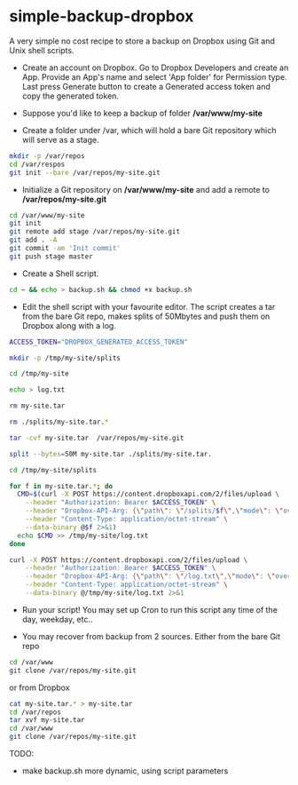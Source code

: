 # simple-backup-dropbox
A very simple no cost recipe to store a backup on Dropbox using Git and Unix shell scripts.

* Create an account on Dropbox. Go to Dropbox Developers and create an App. Provide an App's name and select 'App folder' for Permission type. Last press Generate button to create a Generated access token and copy the generated token.

* Suppose you'd like to keep a backup of folder **/var/www/my-site**

* Create a folder under /var, which will hold a bare Git repository which will serve as a stage.
```Bash
mkdir -p /var/repos
cd /var/respos
git init --bare /var/repos/my-site.git
```
* Initialize a Git repository on **/var/www/my-site** and add a remote to **/var/repos/my-site.git**
```Bash
cd /var/www/my-site
git init
git remote add stage /var/repos/my-site.git
git add . -A
git commit -am 'Init commit'
git push stage master
```

* Create a Shell script. 
```Bash
cd ~ && echo > backup.sh && chmod +x backup.sh
```
* Edit the shell script with your favourite editor. The script creates a tar from the bare Git repo, makes splits of 50Mbytes and push them on Dropbox along with a log.
```Bash
ACCESS_TOKEN="DROPBOX_GENERATED_ACCESS_TOKEN"

mkdir -p /tmp/my-site/splits

cd /tmp/my-site

echo > log.txt

rm my-site.tar

rm ./splits/my-site.tar.*

tar -cvf my-site.tar  /var/repos/my-site.git

split --bytes=50M my-site.tar ./splits/my-site.tar.

cd /tmp/my-site/splits

for f in my-site.tar.*; do
  CMD=$(curl -X POST https://content.dropboxapi.com/2/files/upload \
    --header "Authorization: Bearer $ACCESS_TOKEN" \
    --header "Dropbox-API-Arg: {\"path\": \"/splits/$f\",\"mode\": \"overwrite\",\"autorename\": false,\"mute\": true}" \
    --header "Content-Type: application/octet-stream" \
    --data-binary @$f 2>&1)
  echo $CMD >> /tmp/my-site/log.txt
done

curl -X POST https://content.dropboxapi.com/2/files/upload \
    --header "Authorization: Bearer $ACCESS_TOKEN" \
    --header "Dropbox-API-Arg: {\"path\": \"/log.txt\",\"mode\": \"overwrite\",\"autorename\": false,\"mute\": true}" \
    --header "Content-Type: application/octet-stream" \
    --data-binary @/tmp/my-site/log.txt 2>&1
```

* Run your script! You may set up Cron to run this script any time of the day, weekday, etc..

* You may recover from backup from 2 sources. Either from the bare Git repo
```Bash
cd /var/www
git clone /var/repos/my-site.git
```
or from Dropbox
```Bash
cat my-site.tar.* > my-site.tar
cd /var/repos
tar xvf my-site.tar
cd /var/www
git clone /var/repos/my-site.git
```

TODO:
* make backup.sh more dynamic, using script parameters
